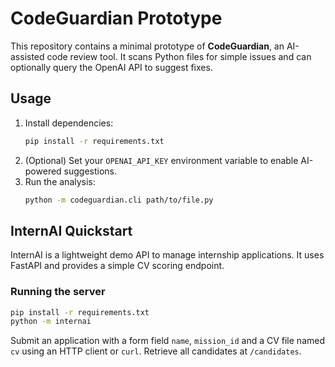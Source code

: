 # CodeGuardian Prototype

This repository contains a minimal prototype of **CodeGuardian**,
an AI-assisted code review tool. It scans Python files for simple
issues and can optionally query the OpenAI API to suggest fixes.

## Usage

1. Install dependencies:
   ```bash
   pip install -r requirements.txt
   ```
2. (Optional) Set your `OPENAI_API_KEY` environment variable to enable
   AI-powered suggestions.
3. Run the analysis:
   ```bash
   python -m codeguardian.cli path/to/file.py
   ```

## InternAI Quickstart

InternAI is a lightweight demo API to manage internship applications. It
uses FastAPI and provides a simple CV scoring endpoint.

### Running the server

```bash
pip install -r requirements.txt
python -m internai
```

Submit an application with a form field `name`, `mission_id` and a CV file
named `cv` using an HTTP client or `curl`. Retrieve all candidates at
`/candidates`.
